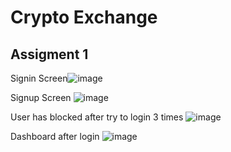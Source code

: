 # Crypto Exchange

## Assigment 1

Signin Screen![image](https://github.com/Abdul-majid-ashrafi/crypto-exchange/assets/10865465/b9872541-b9e6-4e91-a51b-2c60e72647ca)

Signup Screen ![image](https://github.com/Abdul-majid-ashrafi/crypto-exchange/assets/10865465/12e4b91a-239b-473a-abce-30d4287e854e)

User has blocked after try to login 3 times ![image](https://github.com/Abdul-majid-ashrafi/crypto-exchange/assets/10865465/4f5b728a-147a-43d8-b216-aff598e5de74)

Dashboard after login ![image](https://github.com/Abdul-majid-ashrafi/crypto-exchange/assets/10865465/8aebc549-745a-414a-9fce-d96efb7d6cae)
